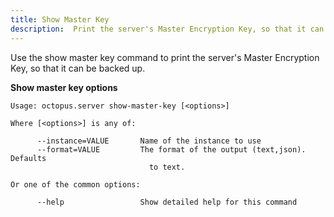 ```yaml
---
title: Show Master Key
description:  Print the server's Master Encryption Key, so that it can be backed up
---
```


Use the show master key command to print the server's Master Encryption Key, so that it can be backed up.

**Show master key options**

```text
Usage: octopus.server show-master-key [<options>]

Where [<options>] is any of:

      --instance=VALUE       Name of the instance to use
      --format=VALUE         The format of the output (text,json). Defaults
                               to text.

Or one of the common options:

      --help                 Show detailed help for this command
```

